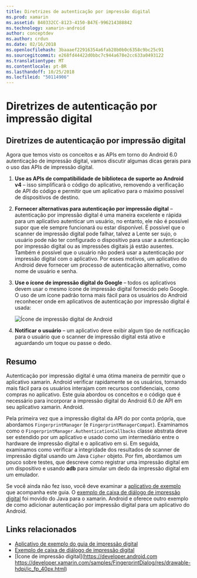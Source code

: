 ```yaml
---
title: Diretrizes de autenticação por impressão digital
ms.prod: xamarin
ms.assetid: B40332CC-8123-4150-B47E-996214388842
ms.technology: xamarin-android
author: conceptdev
ms.author: crdun
ms.date: 02/16/2018
ms.openlocfilehash: 3baaaef22916354a6fab28b0b0c6358c9bc25c91
ms.sourcegitcommit: e268fd44422d0bbc7c944a678e2cc633a0493122
ms.translationtype: MT
ms.contentlocale: pt-BR
ms.lasthandoff: 10/25/2018
ms.locfileid: "50114906"
---
```

# <a name="fingerprint-authentication-guidance"></a>Diretrizes de autenticação por impressão digital

## <a name="fingerprint-authentication-guidance"></a>Diretrizes de autenticação por impressão digital

Agora que temos visto os conceitos e as APIs em torno do Android 6.0 autenticação de impressão digital, vamos discutir algumas dicas gerais para o uso das APIs de impressão digital.

1. **Use as APIs de compatibilidade de biblioteca de suporte ao Android v4** &ndash; isso simplificará o código do aplicativo, removendo a verificação de API do código e permitir que um aplicativo para o máximo possível de dispositivos de destino.
2. **Fornecer alternativas para autenticação por impressão digital** &ndash; autenticação por impressão digital é uma maneira excelente e rápida para um aplicativo autenticar um usuário, no entanto, ele não é possível supor que ele sempre funcionará ou estar disponível. É possível que o scanner de impressão digital pode falhar, talvez a Lente ser sujo, o usuário pode não ter configurado o dispositivo para usar a autenticação por impressão digital ou as impressões digitais já estão ausentes. Também é possível que o usuário não poderá usar a autenticação por impressão digital com o aplicativo. Por esses motivos, um aplicativo do Android deve fornecer um processo de autenticação alternativo, como nome de usuário e senha.
3. **Use o ícone de impressão digital do Google** &ndash; todos os aplicativos devem usar o mesmo ícone de impressão digital fornecido pelo Google. O uso de um ícone padrão torna mais fácil para os usuários do Android reconhecer onde em aplicativos de autenticação por impressão digital é usada: 
    
    ![Ícone de impressão digital de Android](summary-images/ic-fp-40px.png)
    
4. **Notificar o usuário** &ndash; um aplicativo deve exibir algum tipo de notificação para o usuário que o scanner de impressão digital está ativo e aguardando um toque ou passe o dedo. 

## <a name="summary"></a>Resumo

Autenticação por impressão digital é uma ótima maneira de permitir que o aplicativo xamarin. Android verificar rapidamente se os usuários, tornando mais fácil para os usuários interajam com recursos confidenciais, como compras no aplicativo. Este guia abordou os conceitos e o código que é necessário para incorporar a impressão digital do Android 6.0 de API em seu aplicativo xamarin. Android.

Pela primeira vez que a impressão digital da API do por conta própria, que abordamos `FingerprintManager` (e `FingerprintManagerCompat`). Examinamos como o `FingerprintManager.AuthenticationCallbacks` classe abstrata deve ser estendido por um aplicativo e usado como um intermediário entre o hardware de impressão digital e o aplicativo em si. Em seguida, examinamos como verificar a integridade dos resultados de scanner de impressão digital usando um Java `Cipher` objeto. Por fim, abordamos um pouco sobre testes, que descreve como registrar uma impressão digital em um dispositivo e usando **adb** para simular um dedo da impressão digital em um emulador. 

Se você ainda não fez isso, você deve examinar a [aplicativo de exemplo](https://github.com/xamarin/monodroid-samples/tree/master/FingerprintGuide) que acompanha este guia. O [exemplo de caixa de diálogo de impressão digital](https://developer.xamarin.com/samples/monodroid/android-m/FingerprintDialog/) foi movido do Java para o xamarin. Android e oferece outro exemplo de como adicionar autenticação por impressão digital para um aplicativo do Android.



## <a name="related-links"></a>Links relacionados

- [Aplicativo de exemplo do guia de impressão digital](https://github.com/xamarin/monodroid-samples/tree/master/FingerprintGuide)
- [Exemplo de caixa de diálogo de impressão digital](https://developer.xamarin.com/samples/monodroid/android-m/FingerprintDialog/)
- [Ícone de impressão digital](https://developer.android.com https://developer.xamarin.com/samples/FingerprintDialog/res/drawable-hdpi/ic_fp_40px.html)
